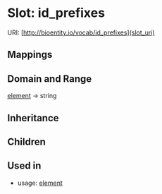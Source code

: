 # Slot: id_prefixes




URI: [http://bioentity.io/vocab/id_prefixes](slot_uri)
## Mappings

## Domain and Range

[element](Element.md) -> string
## Inheritance

## Children

## Used in

 *  usage: [element](Element.md)
